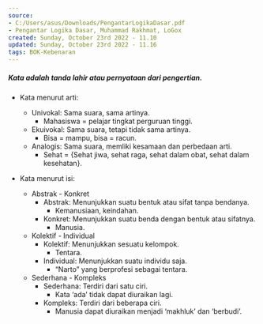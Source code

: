 ```yaml
---
source:
- C:/Users/asus/Downloads/PengantarLogikaDasar.pdf
- Pengantar Logika Dasar, Muhammad Rakhmat, LoGox 
created: Sunday, October 23rd 2022 - 11.10
updated: Sunday, October 23rd 2022 - 11.16
tags: BOK-Kebenaran
---
```


##### Kata adalah tanda lahir atau pernyataan dari pengertian.

-   Kata menurut arti:
    -   Univokal: Sama suara, sama artinya.
        -   Mahasiswa = pelajar tingkat perguruan tinggi.
    -   Ekuivokal: Sama suara, tetapi tidak sama artinya.
        -   Bisa = mampu, bisa = racun.
    -   Analogis: Sama suara, memliki kesamaan dan perbedaan arti.
        -   Sehat = {Sehat jiwa, sehat raga, sehat dalam obat, sehat dalam kesehatan}.
            
-   Kata menurut isi:
    -   Abstrak - Konkret
        -   Abstrak: Menunjukkan suatu bentuk atau sifat tanpa bendanya.
            -   Kemanusiaan, keindahan.
        -   Konkret: Menunjukkan suatu benda dengan bentuk atau sifatnya.
            -   Manusia.
    -   Kolektif - Individual
        -   Kolektif: Menunjukkan sesuatu kelompok.
            -   Tentara.
        -   Individual: Menunjukkan suatu individu saja.
            -   “Narto” yang berprofesi sebagai tentara.
    -   Sederhana - Kompleks
        -   Sederhana: Terdiri dari satu ciri.
            -   Kata ‘ada’ tidak dapat diuraikan lagi.
        -   Kompleks: Terdiri dari beberapa ciri.
            -   Manusia dapat diuraikan menjadi ‘makhluk’ dan ‘berbudi’.
